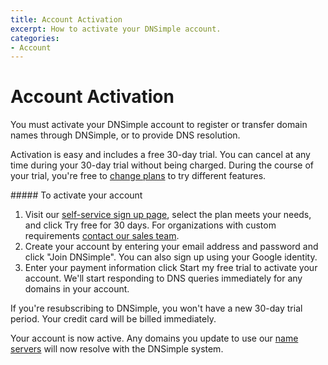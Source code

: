 ```yaml
---
title: Account Activation
excerpt: How to activate your DNSimple account.
categories:
- Account
---
```


# Account Activation

You must activate your DNSimple account to register or transfer domain names through DNSimple, or to provide DNS resolution.

Activation is easy and includes a free 30-day trial. You can cancel at any time during your 30-day trial without being charged. During the course of your trial, you're free to [change plans](/articles/changing-plans/) to try different features.

<div class="section-steps" markdown="1">
##### To activate your account

1. Visit our [self-service sign up page](https://dnsimple.com/signup), select the plan meets your needs, and click <label>Try free for 30 days</label>. For organizations with custom requirements [contact our sales team](https://dnsimple.com/sales).
1. Create your account by entering your email address and password and click "Join DNSimple". You can also sign up using your Google identity.
1. Enter your payment information click <label>Start my free trial</label> to activate your account. We'll start responding to DNS queries immediately for any domains in your account.
</div>

<note>
If you're resubscribing to DNSimple, you won't have a new 30-day trial period. Your credit card will be billed immediately.
</note>

Your account is now active. Any domains you update to use our [name servers](/articles/dnsimple-nameservers) will now resolve with the DNSimple system.
